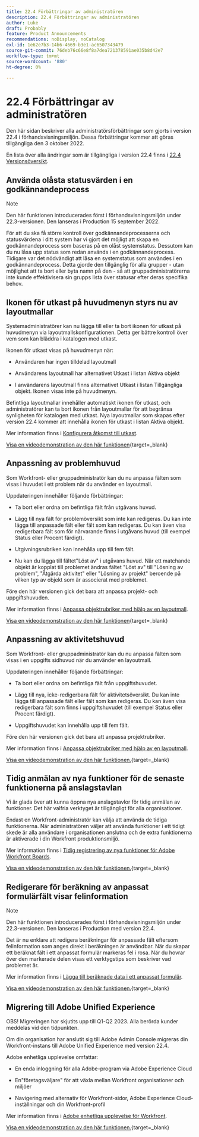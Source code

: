 ```yaml
---
title: 22.4 Förbättringar av administratören
description: 22.4 Förbättringar av administratören
author: Luke
draft: Probably
feature: Product Announcements
recommendations: noDisplay, noCatalog
exl-id: 1e62e7b3-14b6-4669-b3e1-ac6507343479
source-git-commit: 76deb76c66e8f8a7dea721378591ae035b8d42e7
workflow-type: tm+mt
source-wordcount: '880'
ht-degree: 0%

---
```


# 22.4 Förbättringar av administratören

Den här sidan beskriver alla administratörsförbättringar som gjorts i version 22.4 i förhandsvisningsmiljön. Dessa förbättringar kommer att göras tillgängliga den 3 oktober 2022.

En lista över alla ändringar som är tillgängliga i version 22.4 finns i [22.4 Versionsöversikt](/help/quicksilver/product-announcements/product-releases/22.4-release-activity/22-4-release-overview.md).

## Använda olåsta statusvärden i en godkännandeprocess

>[!NOTE]
>
>Den här funktionen introducerades först i förhandsvisningsmiljön under 22.3-versionen. Den lanseras i Production 15 september 2022.

För att du ska få större kontroll över godkännandeprocesserna och statusvärdena i ditt system har vi gjort det möjligt att skapa en godkännandeprocess som baseras på en olåst systemstatus. Dessutom kan du nu låsa upp status som redan används i en godkännandeprocess. Tidigare var det nödvändigt att låsa en systemstatus som användes i en godkännandeprocess. Detta gjorde den tillgänglig för alla grupper - utan möjlighet att ta bort eller byta namn på den - så att gruppadministratörerna inte kunde effektivisera sin grupps lista över statusar efter deras specifika behov.

## Ikonen för utkast på huvudmenyn styrs nu av layoutmallar

Systemadministratörer kan nu lägga till eller ta bort ikonen för utkast på huvudmenyn via layoutmallskonfigurationen. Detta ger bättre kontroll över vem som kan bläddra i katalogen med utkast.

Ikonen för utkast visas på huvudmenyn när:

* Användaren har ingen tilldelad layoutmall

* Användarens layoutmall har alternativet Utkast i listan Aktiva objekt

* I användarens layoutmall finns alternativet Utkast i listan Tillgängliga objekt. Ikonen visas inte på huvudmenyn.

Befintliga layoutmallar innehåller automatiskt ikonen för utkast, och administratörer kan ta bort ikonen från layoutmallar för att begränsa synligheten för katalogen med utkast. Nya layoutmallar som skapas efter version 22.4 kommer att innehålla ikonen för utkast i listan Aktiva objekt.

Mer information finns i [Konfigurera åtkomst till utkast](/help/quicksilver/administration-and-setup/blueprints/configure-access-to-blueprints.md).

[Visa en videodemonstration av den här funktionen](https://video.tv.adobe.com/v/3412382/){target=_blank}

## Anpassning av problemhuvud

Som Workfront- eller gruppadministratör kan du nu anpassa fälten som visas i huvudet i ett problem när du använder en layoutmall.

Uppdateringen innehåller följande förbättringar:

* Ta bort eller ordna om befintliga fält från utgåvans huvud.

* Lägg till nya fält för problemöversikt som inte kan redigeras. Du kan inte lägga till anpassade fält eller fält som kan redigeras. Du kan även visa redigerbara fält som för närvarande finns i utgåvans huvud (till exempel Status eller Procent färdigt).

* Utgivningsrubriken kan innehålla upp till fem fält.

* Nu kan du lägga till fältet&quot;Löst av&quot; i utgåvans huvud. När ett matchande objekt är kopplat till problemet ändras fältet &quot;Löst av&quot; till &quot;Lösning av problem&quot;, &quot;Åtgärda aktivitet&quot; eller &quot;Lösning av projekt&quot; beroende på vilken typ av objekt som är associerat med problemet.

Före den här versionen gick det bara att anpassa projekt- och uppgiftshuvuden.



Mer information finns i [Anpassa objektrubriker med hjälp av en layoutmall](/help/quicksilver/administration-and-setup/customize-workfront/use-layout-templates/customize-object-headers.md).

[Visa en videodemonstration av den här funktionen](https://video.tv.adobe.com/v/3412383/){target=_blank}

## Anpassning av aktivitetshuvud

Som Workfront- eller gruppadministratör kan du nu anpassa fälten som visas i en uppgifts sidhuvud när du använder en layoutmall.

Uppdateringen innehåller följande förbättringar:

* Ta bort eller ordna om befintliga fält från uppgiftshuvudet.

* Lägg till nya, icke-redigerbara fält för aktivitetsöversikt. Du kan inte lägga till anpassade fält eller fält som kan redigeras. Du kan även visa redigerbara fält som finns i uppgiftshuvudet (till exempel Status eller Procent färdigt).

* Uppgiftshuvudet kan innehålla upp till fem fält.

Före den här versionen gick det bara att anpassa projektrubriker.

Mer information finns i [Anpassa objektrubriker med hjälp av en layoutmall](/help/quicksilver/administration-and-setup/customize-workfront/use-layout-templates/customize-object-headers.md).

[Visa en videodemonstration av den här funktionen.](https://video.tv.adobe.com/v/3412384/){target=_blank}

## Tidig anmälan av nya funktioner för de senaste funktionerna på anslagstavlan

Vi är glada över att kunna öppna nya anslagstavlor för tidig anmälan av funktioner. Det här valfria verktyget är tillgängligt för alla organisationer.

Endast en Workfront-administratör kan välja att använda de tidiga funktionerna. När administratören väljer att använda funktioner i ett tidigt skede är alla användare i organisationen anslutna och de extra funktionerna är aktiverade i din Workfront produktionsmiljö.

Mer information finns i [Tidig registrering av nya funktioner för Adobe Workfront Boards](/help/quicksilver/agile/get-started-with-boards/boards-early-feature-opt-in.md).

[Visa en videodemonstration av den här funktionen.](https://video.tv.adobe.com/v/3412386/){target=_blank}

## Redigerare för beräkning av anpassat formulärfält visar felinformation

>[!NOTE]
>
>Den här funktionen introducerades först i förhandsvisningsmiljön under 22.3-versionen. Den lanseras i Production med version 22.4.

Det är nu enklare att redigera beräkningar för anpassade fält eftersom felinformation som anges direkt i beräkningen är användbar. När du skapar ett beräknat fält i ett anpassat formulär markeras fel i rosa. När du hovrar över den markerade delen visas ett verktygstips som beskriver vad problemet är.

Mer information finns i [Lägga till beräknade data i ett anpassat formulär](/help/quicksilver/administration-and-setup/customize-workfront/create-manage-custom-forms/add-calculated-data-to-custom-form.md).

[Visa en videodemonstration av den här funktionen.](https://video.tv.adobe.com/v/3412387/){target=_blank}

## Migrering till Adobe Unified Experience

OBS! Migreringen har skjutits upp till Q1-Q2 2023. Alla berörda kunder meddelas vid den tidpunkten.

Om din organisation har anslutit sig till Adobe Admin Console migreras din Workfront-instans till Adobe Unified Experience med version 22.4.

Adobe enhetliga upplevelse omfattar:

* En enda inloggning för alla Adobe-program via Adobe Experience Cloud

* En&quot;företagsväljare&quot; för att växla mellan Workfront organisationer och miljöer

* Navigering med alternativ för Workfront-sidor, Adobe Experience Cloud-inställningar och din Workfront-profil

Mer information finns i [Adobe enhetliga upplevelse för Workfront](/help/quicksilver/workfront-basics/navigate-workfront/workfront-navigation/adobe-unified-experience.md).

[Visa en videodemonstration av den här funktionen.](https://video.tv.adobe.com/v/3412388/){target=_blank}
